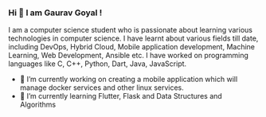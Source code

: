 ### Hi 👋 I am Gaurav Goyal !

<style>
  #intro{
    border: 2px solid red;
  }
</style>

<p class="intro">I am a computer science student  who is passionate about learning various technologies in computer science. I have learnt about various fields till date, including DevOps, Hybrid Cloud, Mobile application development, Machine Learning, Web Development, Ansible etc. I have worked on programming languages like C, C++, Python, Dart, Java, JavaScript.</p>

<!--
**cptn3m0grv/cptn3m0grv** is a ✨ _special_ ✨ repository because its `README.md` (this file) appears on your GitHub profile.

Here are some ideas to get you started:
-->
- 🔭 I’m currently working on creating a mobile application which will manage docker services and other linux services.
- 🌱 I’m currently learning Flutter, Flask and Data Structures and Algorithms
<!--
- 👯 I’m looking to collaborate on ...
- 🤔 I’m looking for help with ...
- 💬 Ask me about ...
- 📫 How to reach me: ...
- 😄 Pronouns: ...
- ⚡ Fun fact: ...
-->
